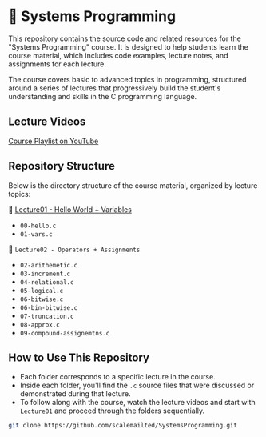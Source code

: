 # 🐚 Systems Programming

This repository contains the source code and related resources for the "Systems Programming" course. It is designed to help students learn the course material, which includes code examples, lecture notes, and assignments for each lecture. 

The course covers basic to advanced topics in programming, structured around a series of lectures that progressively build the student's understanding and skills in the C programming language.

## Lecture Videos
[Course Playlist on YouTube](https://www.youtube.com/playlist?list=PL30Wd5ZPaqMNyuOPA0UNR5Vxt7_8Z7KPG)



## Repository Structure

Below is the directory structure of the course material, organized by lecture topics:

📁 <u>Lecture01 - Hello World + Variables</u>
  - `00-hello.c`
  - `01-vars.c`

📁 `Lecture02 - Operators + Assignments`
  - `02-arithemetic.c`
  - `03-increment.c`
  - `04-relational.c`
  - `05-logical.c`
  - `06-bitwise.c`
  - `06-bin-bitwise.c`
  - `07-truncation.c`
  - `08-approx.c`
  - `09-compound-assignemtns.c`


## How to Use This Repository

- Each folder corresponds to a specific lecture in the course.
- Inside each folder, you'll find the `.c` source files that were discussed or demonstrated during that lecture.
- To follow along with the course, watch the lecture videos and start with `Lecture01` and proceed through the folders sequentially.



```bash
git clone https://github.com/scalemailted/SystemsProgramming.git
```